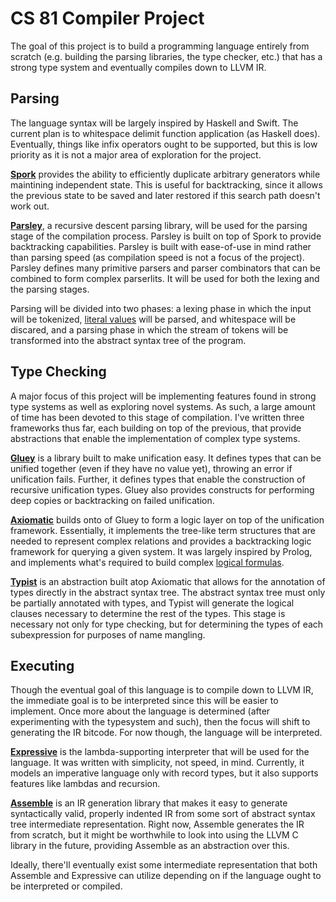 # CS 81 Compiler Project
The goal of this project is to build a programming language entirely from scratch (e.g. building the parsing libraries, the type checker, etc.) that has a strong type system and eventually compiles down to LLVM IR.

## Parsing
The language syntax will be largely inspired by Haskell and Swift. The current plan is to whitespace delimit function application (as Haskell does). Eventually, things like infix operators ought to be supported, but this is low priority as it is not a major area of exploration for the project.

[**Spork**](https://github.com/JadenGeller/Spork) provides the ability to efficiently duplicate arbitrary generators while maintining independent state. This is useful for backtracking, since it allows the previous state to be saved and later restored if this search path doesn't work out.

[**Parsley**](https://github.com/JadenGeller/Parsley), a recursive descent parsing library, will be used for the parsing stage of the compilation process. Parsley is built on top of Spork to provide backtracking capabilities. Parsley is built with ease-of-use in mind rather than parsing speed (as compilation speed is not a focus of the project). Parsley defines many primitive parsers and parser combinators that can be combined to form complex parserlits. It will be used for both the lexing and the parsing stages.

Parsing will be divided into two phases: a lexing phase in which the input will be tokenized, [literal values](https://github.com/JadenGeller/CS-81-Project/blob/master/docs/Literals.md) will be parsed, and whitespace will be discared, and a parsing phase in which the stream of tokens will be transformed into the abstract syntax tree of the program.

## Type Checking
A major focus of this project will be implementing features found in strong type systems as well as exploring novel systems. As such, a large amount of time has been devoted to this stage of compilation. I've written three frameworks thus far, each building on top of the previous, that provide abstractions that enable the implementation of complex type systems.

[**Gluey**](https://github.com/JadenGeller/Gluey) is a library built to make unification easy. It defines types that can be unified together (even if they have no value yet), throwing an error if unification fails. Further, it defines types that enable the construction of recursive unification types. Gluey also provides constructs for performing deep copies or backtracking on failed unification.

[**Axiomatic**](https://github.com/JadenGeller/Axiomatic) builds onto of Gluey to form a logic layer on top of the unification framework. Essentially, it implements the tree-like term structures that are needed to represent complex relations and provides a backtracking logic framework for querying a given system. It was largely inspired by Prolog, and implements what's required to build complex [logical formulas](https://en.wikipedia.org/wiki/Horn_clause). 

[**Typist**](https://github.com/JadenGeller/Typist) is an abstraction built atop Axiomatic that allows for the annotation of types directly in the abstract syntax tree. The abstract syntax tree must only be partially annotated with types, and Typist will generate the logical clauses necessary to determine the rest of the types. This stage is necessary not only for type checking, but for determining the types of each subexpression for purposes of name mangling.

## Executing
Though the eventual goal of this language is to compile down to LLVM IR, the immediate goal is to be interpreted since this will be easier to implement. Once more about the language is determined (after experimenting with the typesystem and such), then the focus will shift to generating the IR bitcode. For now though, the language will be interpreted.

[**Expressive**](https://github.com/JadenGeller/Expressive) is the lambda-supporting interpreter that will be used for the language. It was written with simplicity, not speed, in mind. Currently, it models an imperative language only with record types, but it also supports features like lambdas and recursion.

[**Assemble**](https://github.com/JadenGeller/Assemble) is an IR generation library that makes it easy to generate syntactically valid, properly indented IR from some sort of abstract syntax tree intermediate representation. Right now, Assemble generates the IR from scratch, but it might be worthwhile to look into using the LLVM C library in the future, providing Assemble as an abstraction over this.

Ideally, there'll eventually exist some intermediate representation that both Assemble and Expressive can utilize depending on if the language ought to be interpreted or compiled.
